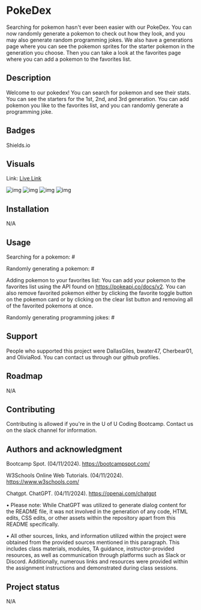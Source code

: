 # PokeDex
Searching for pokemon hasn't ever been easier with our PokeDex. You can now randomly generate a pokemon to check out how they look, and you may also generate random programming jokes. We also have a generations page where you can see the pokemon sprites for the starter pokemon in the generation you choose. Then you can take a look at the favorites page where you can add a pokemon to the favorites list.

## Description
Welcome to our pokedex! You can search for pokemon and see their stats. You can see the starters for the 1st, 2nd, and 3rd generation. You can add pokemon you like to the favorites list, and you can randomly generate a programming joke.

## Badges
Shields.io

## Visuals
Link: <a href="https://DallasGiles.github.io/pokedex/" alt="live site link">Live Link</a>

![img](./assets/images/#.png)
![img](./assets/images/#.png)
![img](./assets/images/#.png)
![img](./assets/images/#.png)

## Installation
N/A

## Usage
Searching for a pokemon: #

Randomly generating a pokemon: #

Adding pokemon to your favorites list: You can add your pokemon to the favorites list using the API found on https://pokeapi.co/docs/v2. You can also remove favorited pokemon either by clicking the favorite toggle button on the pokemon card or by clicking on the clear list button and removing all of the favorited pokemons at once.

Randomly generating programming jokes: #

## Support
People who supported this project were DallasGiles, bwater47, Cherbear01, and OliviaRod. You can contact us through our github profiles.

## Roadmap
N/A

## Contributing
Contributing is allowed if you're in the U of U Coding Bootcamp. Contact us on the slack channel for information.

## Authors and acknowledgment
Bootcamp Spot. (04/11/2024). https://bootcampspot.com/

W3Schools Online Web Tutorials. (04/11/2024). https://www.w3schools.com/ 

Chatgpt. ChatGPT. (04/11/2024). https://openai.com/chatgpt

• Please note: While ChatGPT was utilized to generate dialog content for the README file, it was not involved in the generation of any code, HTML edits, CSS edits, or other assets within the repository apart from this README specifically.

• All other sources, links, and information utilized within the project were obtained from the provided sources mentioned in this paragraph. This includes class materials, modules, TA guidance, instructor-provided resources, as well as communication through platforms such as Slack or Discord. Additionally, numerous links and resources were provided within the assignment instructions and demonstrated during class sessions.

## Project status
N/A